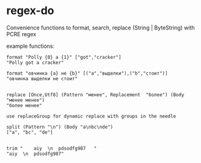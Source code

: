 # regex-do

Convenience functions to format, search, replace (String | ByteString) with PCRE regex

example functions:
```
format "Polly {0} a {1}" ["got","cracker"]
"Polly got a cracker"

format "овчинка {a} не {b}" [("a","выделки"),("b","стоит")]
"овчинка выделки не стоит"


replace [Once,Utf8] (Pattern "менее", Replacement  "более") (Body "менее менее")
"более менее"

use replaceGroup for dynamic replace with groups in the needle

split (Pattern "\n") (Body "a\nbc\nde")
["a", "bc", "de"]


trim "    aiy  \n  pdsodfg987   "
"aiy  \n  pdsodfg987"
```